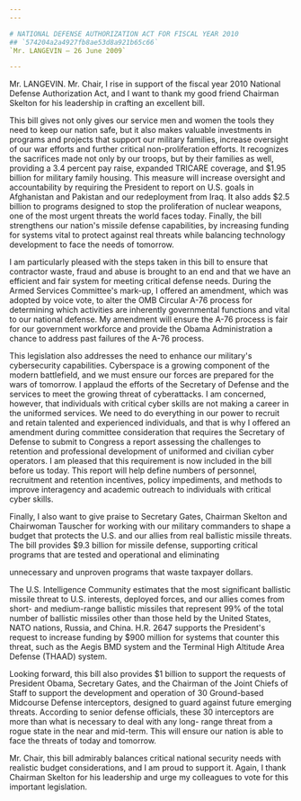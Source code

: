 ```yaml
---
---

# NATIONAL DEFENSE AUTHORIZATION ACT FOR FISCAL YEAR 2010
## `574204a2a4927fb8ae53d8a921b65c66`
`Mr. LANGEVIN — 26 June 2009`

---
```



Mr. LANGEVIN. Mr. Chair, I rise in support of the fiscal year 2010 
National Defense Authorization Act, and I want to thank my good friend 
Chairman Skelton for his leadership in crafting an excellent bill.

This bill gives not only gives our service men and women the tools 
they need to keep our nation safe, but it also makes valuable 
investments in programs and projects that support our military 
families, increase oversight of our war efforts and further critical 
non-proliferation efforts. It recognizes the sacrifices made not only 
by our troops, but by their families as well, providing a 3.4 percent 
pay raise, expanded TRICARE coverage, and $1.95 billion for military 
family housing. This measure will increase oversight and accountability 
by requiring the President to report on U.S. goals in Afghanistan and 
Pakistan and our redeployment from Iraq. It also adds $2.5 billion to 
programs designed to stop the proliferation of nuclear weapons, one of 
the most urgent threats the world faces today. Finally, the bill 
strengthens our nation's missile defense capabilities, by increasing 
funding for systems vital to protect against real threats while 
balancing technology development to face the needs of tomorrow.

I am particularly pleased with the steps taken in this bill to ensure 
that contractor waste, fraud and abuse is brought to an end and that we 
have an efficient and fair system for meeting critical defense needs. 
During the Armed Services Committee's mark-up, I offered an amendment, 
which was adopted by voice vote, to alter the OMB Circular A-76 process 
for determining which activities are inherently governmental functions 
and vital to our national defense. My amendment will ensure the A-76 
process is fair for our government workforce and provide the Obama 
Administration a chance to address past failures of the A-76 process.

This legislation also addresses the need to enhance our military's 
cybersecurity capabilities. Cyberspace is a growing component of the 
modern battlefield, and we must ensure our forces are prepared for the 
wars of tomorrow. I applaud the efforts of the Secretary of Defense and 
the services to meet the growing threat of cyberattacks. I am 
concerned, however, that individuals with critical cyber skills are not 
making a career in the uniformed services. We need to do everything in 
our power to recruit and retain talented and experienced individuals, 
and that is why I offered an amendment during committee consideration 
that requires the Secretary of Defense to submit to Congress a report 
assessing the challenges to retention and professional development of 
uniformed and civilian cyber operators. I am pleased that this 
requirement is now included in the bill before us today. This report 
will help define numbers of personnel, recruitment and retention 
incentives, policy impediments, and methods to improve interagency and 
academic outreach to individuals with critical cyber skills.

Finally, I also want to give praise to Secretary Gates, Chairman 
Skelton and Chairwoman Tauscher for working with our military 
commanders to shape a budget that protects the U.S. and our allies from 
real ballistic missile threats. The bill provides $9.3 billion for 
missile defense, supporting critical programs that are tested and 
operational and eliminating


unnecessary and unproven programs that waste taxpayer dollars.

The U.S. Intelligence Community estimates that the most significant 
ballistic missile threat to U.S. interests, deployed forces, and our 
allies comes from short- and medium-range ballistic missiles that 
represent 99% of the total number of ballistic missiles other than 
those held by the United States, NATO nations, Russia, and China. H.R. 
2647 supports the President's request to increase funding by $900 
million for systems that counter this threat, such as the Aegis BMD 
system and the Terminal High Altitude Area Defense (THAAD) system.

Looking forward, this bill also provides $1 billion to support the 
requests of President Obama, Secretary Gates, and the Chairman of the 
Joint Chiefs of Staff to support the development and operation of 30 
Ground-based Midcourse Defense interceptors, designed to guard against 
future emerging threats. According to senior defense officials, these 
30 interceptors are more than what is necessary to deal with any long-
range threat from a rogue state in the near and mid-term. This will 
ensure our nation is able to face the threats of today and tomorrow.

Mr. Chair, this bill admirably balances critical national security 
needs with realistic budget considerations, and I am proud to support 
it. Again, I thank Chairman Skelton for his leadership and urge my 
colleagues to vote for this important legislation.
